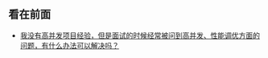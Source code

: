 看在前面
------

* <a href="https://www.zhihu.com/question/421237964/answer/1699066805">我没有高并发项目经验，但是面试的时候经常被问到高并发、性能调优方面的问题，有什么办法可以解决吗？</a>



